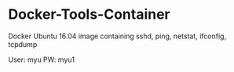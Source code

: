 # Docker-Tools-Container

Docker Ubuntu 16.04 image containing sshd, ping, netstat, ifconfig, tcpdump

User: myu
PW: myu1

